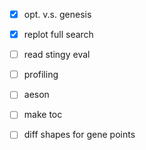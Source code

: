 - [x] opt. v.s. genesis

- [x] replot full search

- [ ] read stingy eval
- [ ] profiling

- [ ] aeson

- [ ] make toc

- [ ] diff shapes for gene points
